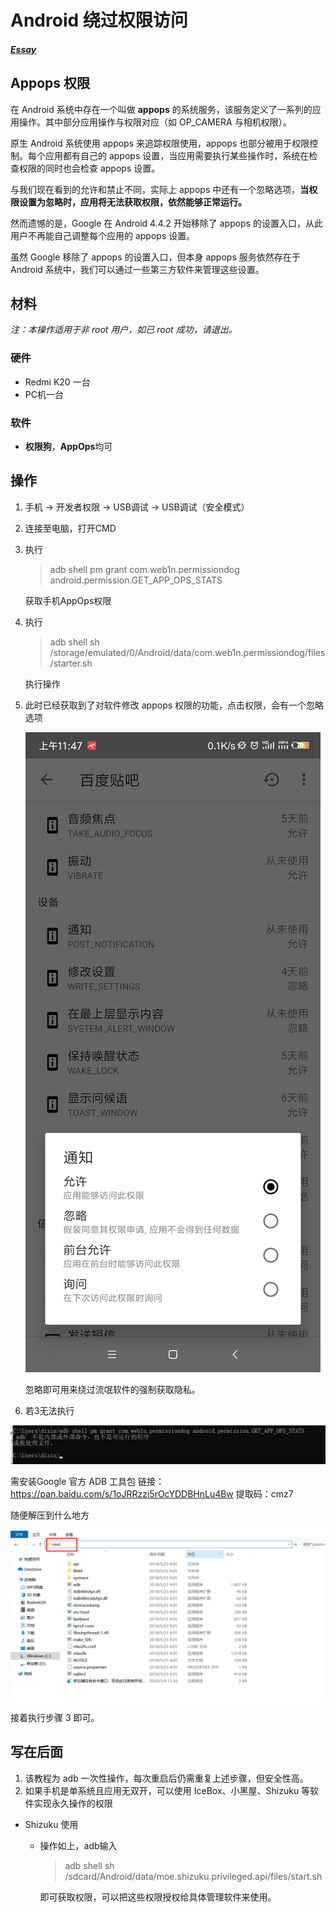 # Android 绕过权限访问

##### [Essay](https://dixinl.github.io/Essay/)

## Appops 权限

在 Android 系统中存在一个叫做 **appops** 的系统服务，该服务定义了一系列的应用操作。其中部分应用操作与权限对应（如 OP_CAMERA 与相机权限）。

原生 Android 系统使用 appops 来追踪权限使用，appops 也部分被用于权限控制。每个应用都有自己的 appops 设置，当应用需要执行某些操作时，系统在检查权限的同时也会检查 appops 设置。

与我们现在看到的允许和禁止不同，实际上 appops 中还有一个忽略选项，**当权限设置为忽略时，应用将无法获取权限，依然能够正常运行。**

然而遗憾的是，Google 在 Android 4.4.2 开始移除了 appops 的设置入口，从此用户不再能自己调整每个应用的 appops 设置。

虽然 Google 移除了 appops 的设置入口，但本身 appops 服务依然存在于 Android 系统中，我们可以通过一些第三方软件来管理这些设置。

## 材料

*注：本操作适用于非 root 用户，如已 root 成功，请退出。*

### 硬件

- Redmi K20 一台
- PC机一台

### 软件

- **权限狗**，**AppOps**均可

## 操作

1. 手机 -> 开发者权限 -> USB调试 -> USB调试（安全模式）

2. 连接至电脑，打开CMD

3. 执行

   > adb shell pm grant com.web1n.permissiondog android.permission.GET_APP_OPS_STATS

   获取手机AppOps权限

4. 执行

   > adb shell sh /storage/emulated/0/Android/data/com.web1n.permissiondog/files/starter.sh

   执行操作

5. 此时已经获取到了对软件修改 appops 权限的功能，点击权限，会有一个忽略选项

   ![1583477072307](../images/1583477072307.png)

   忽略即可用来绕过流氓软件的强制获取隐私。

6. 若3无法执行

![1583467635717](../images/1583467635717.png)

需安装Google 官方 ADB 工具包 链接：https://pan.baidu.com/s/1oJRRzzi5rOcYDDBHnLu4Bw 提取码：cmz7

随便解压到什么地方

![1583467831220](../images/1583467831220.png)

接着执行步骤 3 即可。

## 写在后面

1. 该教程为 adb 一次性操作，每次重启后仍需重复上述步骤，但安全性高。
2. 如果手机是单系统且应用无双开，可以使用 IceBox、小黑屋、Shizuku 等软件实现永久操作的权限

- Shizuku 使用

  - 操作如上，adb输入

    > adb shell sh /sdcard/Android/data/moe.shizuku.privileged.api/files/start.sh

    即可获取权限，可以把这些权限授权给具体管理软件来使用。